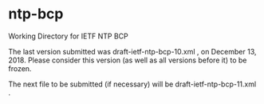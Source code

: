 # ntp-bcp
Working Directory for IETF NTP BCP

The last version submitted was draft-ietf-ntp-bcp-10.xml , on December 13, 2018.
Please consider this version (as well as all versions before it) to be frozen.

The next file to be submitted (if necessary) will be draft-ietf-ntp-bcp-11.xml .